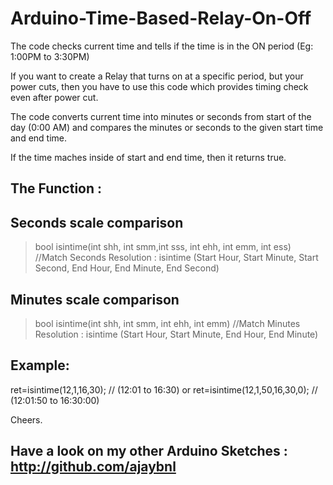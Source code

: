 # Arduino-Time-Based-Relay-On-Off
The code checks current time and tells if the time is in the ON period (Eg: 1:00PM to 3:30PM)

If you want to create a Relay that turns on at a specific period, but your power cuts, then you have to use this code which provides timing check even after power cut.

The code converts current time into minutes or seconds from start of the day (0:00 AM)
and compares the minutes or seconds to the given start time and end time.

If the time maches inside of start and end time, then it returns true.

## The Function :




## Seconds scale comparison
> bool isintime(int shh, int smm,int sss, int ehh, int emm, int ess) 
//Match Seconds Resolution : isintime (Start Hour, Start Minute, Start Second, End Hour, End Minute, End Second)




## Minutes scale comparison
> bool isintime(int shh, int smm, int ehh, int emm) 
//Match Minutes Resolution : isintime (Start Hour, Start Minute, End Hour, End Minute)


## Example:

ret=isintime(12,1,16,30);       // (12:01 to 16:30)
or
ret=isintime(12,1,50,16,30,0);  // (12:01:50 to 16:30:00)


Cheers.

## Have a look on my other Arduino Sketches : http://github.com/ajaybnl
